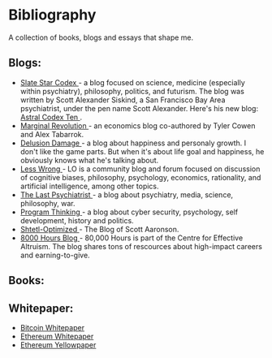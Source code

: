 # Bibliography
A collection of books, blogs and essays that shape me. 

## Blogs:
- [Slate Star Codex ](https://slatestarcodex.com/) -  a blog focused on science, medicine (especially within psychiatry), philosophy, politics, and futurism. The blog was written by Scott Alexander Siskind, a San Francisco Bay Area psychiatrist, under the pen name Scott Alexander. Here's his new blog: [Astral Codex Ten ](https://astralcodexten.substack.com/).
- [Marginal Revolution ](https://marginalrevolution.com/) -  an economics blog co-authored by Tyler Cowen and Alex Tabarrok.
- [Delusion Damage ](https://web.archive.org/web/20110210130301/delusiondamage.com/) -  a blog about happiness and personaly growth. I don't like the game parts. But when it's about life goal and happiness, he obviously knows what he's talking about.
- [Less Wrong ](https://en.wikipedia.org/wiki/LessWrong) -  LO is a community blog and forum focused on discussion of cognitive biases, philosophy, psychology, economics, rationality, and artificial intelligence, among other topics.
- [The Last Psychiatrist ](https://thelastpsychiatrist.com/) - a blog about psychiatry, media, science, philosophy, war.
- [Program Thinking ](https://program-think.blogspot.com/) - a blog about cyber security, psychology, self development, history and politics. 
- [Shtetl-Optimized ](https://scottaaronson.blog/) - The Blog of Scott Aaronson.
- [8000 Hours Blog ](https://80000hours.org/key-ideas/) - 80,000 Hours is part of the Centre for Effective Altruism. The blog shares tons of rescources about high-impact careers and earning-to-give.

## Books:



## Whitepaper:
- [Bitcoin Whitepaper ](https://bitcoin.org/bitcoin.pdf)
- [Ethereum Whitepaper ](https://ethereum.org/en/whitepaper/)
- [Ethereum Yellowpaper ](https://ethereum.github.io/yellowpaper/paper.pdf)
